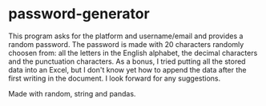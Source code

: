 # password-generator
This program asks for the platform and username/email and provides a random password. 
The password is made with 20 characters randomly choosen from: all the letters in the English alphabet, the decimal characters and the punctuation characters. 
As a bonus, I tried putting all the stored data into an Excel, but I don't know yet how to append the data after the first writing in the document. I look forward for any suggestions.

Made with random, string and pandas.
